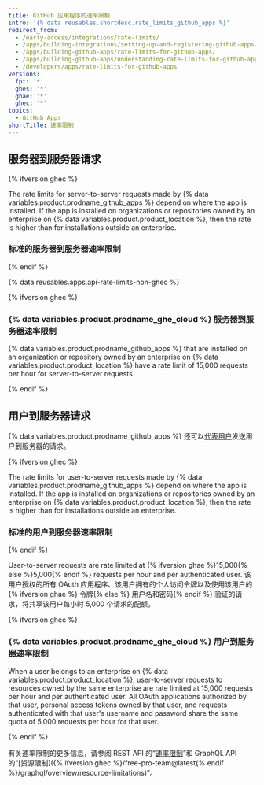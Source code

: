 ```yaml
---
title: GitHub 应用程序的速率限制
intro: '{% data reusables.shortdesc.rate_limits_github_apps %}'
redirect_from:
  - /early-access/integrations/rate-limits/
  - /apps/building-integrations/setting-up-and-registering-github-apps/about-rate-limits-for-github-apps/
  - /apps/building-github-apps/rate-limits-for-github-apps/
  - /apps/building-github-apps/understanding-rate-limits-for-github-apps
  - /developers/apps/rate-limits-for-github-apps
versions:
  fpt: '*'
  ghes: '*'
  ghae: '*'
  ghec: '*'
topics:
  - GitHub Apps
shortTitle: 速率限制
---
```


## 服务器到服务器请求

{% ifversion ghec %}

The rate limits for server-to-server requests made by {% data variables.product.prodname_github_apps %} depend on where the app is installed. If the app is installed on organizations or repositories owned by an enterprise on {% data variables.product.product_location %}, then the rate is higher than for installations outside an enterprise.

### 标准的服务器到服务器速率限制

{% endif %}

{% data reusables.apps.api-rate-limits-non-ghec %}

{% ifversion ghec %}

### {% data variables.product.prodname_ghe_cloud %} 服务器到服务器速率限制

{% data variables.product.prodname_github_apps %} that are installed on an organization or repository owned by an enterprise on {% data variables.product.product_location %} have a rate limit of 15,000 requests per hour for server-to-server requests.

{% endif %}

## 用户到服务器请求

{% data variables.product.prodname_github_apps %} 还可以[代表用户](/apps/building-github-apps/identifying-and-authorizing-users-for-github-apps/#identifying-and-authorizing-users-for-github-apps)发送用户到服务器的请求。

{% ifversion ghec %}

The rate limits for user-to-server requests made by {% data variables.product.prodname_github_apps %} depend on where the app is installed. If the app is installed on organizations or repositories owned by an enterprise on {% data variables.product.product_location %}, then the rate is higher than for installations outside an enterprise.

### 标准的用户到服务器速率限制

{% endif %}

User-to-server requests are rate limited at {% ifversion ghae %}15,000{% else %}5,000{% endif %} requests per hour and per authenticated user. 该用户授权的所有 OAuth 应用程序、该用户拥有的个人访问令牌以及使用该用户的{% ifversion ghae %} 令牌{% else %} 用户名和密码{% endif %} 验证的请求，将共享该用户每小时 5,000 个请求的配额。

{% ifversion ghec %}

### {% data variables.product.prodname_ghe_cloud %} 用户到服务器速率限制

When a user belongs to an enterprise on {% data variables.product.product_location %}, user-to-server requests to resources owned by the same enterprise are rate limited at 15,000 requests per hour and per authenticated user. All OAuth applications authorized by that user, personal access tokens owned by that user, and requests authenticated with that user's username and password share the same quota of 5,000 requests per hour for that user.

{% endif %}

有关速率限制的更多信息，请参阅 REST API 的“[速率限制](/rest/overview/resources-in-the-rest-api#rate-limiting)”和 GraphQL API 的“[资源限制]({% ifversion ghec %}/free-pro-team@latest{% endif %}/graphql/overview/resource-limitations)”。
